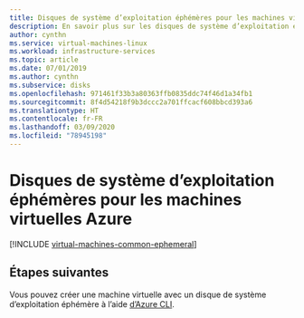 ```yaml
---
title: Disques de système d’exploitation éphémères pour les machines virtuelles Linux Azure
description: En savoir plus sur les disques de système d’exploitation éphémères pour les machines virtuelles Azure.
author: cynthn
ms.service: virtual-machines-linux
ms.workload: infrastructure-services
ms.topic: article
ms.date: 07/01/2019
ms.author: cynthn
ms.subservice: disks
ms.openlocfilehash: 971461f33b3a80363ffb0835ddc74f46d1a34fb1
ms.sourcegitcommit: 8f4d54218f9b3dccc2a701ffcacf608bbcd393a6
ms.translationtype: HT
ms.contentlocale: fr-FR
ms.lasthandoff: 03/09/2020
ms.locfileid: "78945198"
---
```

# <a name="ephemeral-os-disks-for-azure-vms"></a>Disques de système d’exploitation éphémères pour les machines virtuelles Azure

[!INCLUDE [virtual-machines-common-ephemeral](../../../includes/virtual-machines-common-ephemeral.md)]
 
## <a name="next-steps"></a>Étapes suivantes
Vous pouvez créer une machine virtuelle avec un disque de système d’exploitation éphémère à l’aide [d’Azure CLI](https://docs.microsoft.com/cli/azure/vm#az-vm-create).


